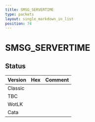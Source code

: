```yaml
---
title: SMSG_SERVERTIME
type: packets
layout: single_markdown_in_list
position: 74
---
```


# SMSG_SERVERTIME

## Status

Version | Hex | Comment
---------- | ---------- | ---------- 
Classic |  |  
TBC |  |  
WotLK |  |  
Cata |  |  
